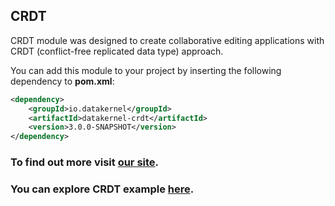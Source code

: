 ## CRDT

CRDT module was designed to create collaborative editing applications with CRDT (conflict-free replicated data type) approach.

You can add this module to your project by inserting the following dependency to **pom.xml**:

```xml
<dependency>
    <groupId>io.datakernel</groupId>
    <artifactId>datakernel-crdt</artifactId>
    <version>3.0.0-SNAPSHOT</version>
</dependency>
```
### To find out more visit [our site](https://datakernel.io/docs/components/cloud/crdt.html).
### You can explore CRDT example [here](https://github.com/softindex/datakernel/blob/master/examples/crdt).

